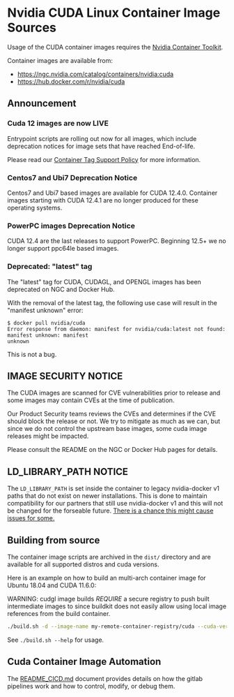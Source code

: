 # Nvidia CUDA Linux Container Image Sources

Usage of the CUDA container images requires the [Nvidia Container Toolkit](https://github.com/NVIDIA/nvidia-container-toolkit).

Container images are available from:

- https://ngc.nvidia.com/catalog/containers/nvidia:cuda
- https://hub.docker.com/r/nvidia/cuda

## Announcement

### Cuda 12 images are now LIVE

Entrypoint scripts are rolling out now for all images, which include deprecation notices for image sets that have reached End-of-life.

Please read our [Container Tag Support Policy](https://gitlab.com/nvidia/container-images/cuda/-/blob/master/doc/support-policy.md) for more information.

### Centos7 and Ubi7 Deprecation Notice

Centos7 and Ubi7 based images are available for CUDA 12.4.0. Container images starting with CUDA 12.4.1 are no longer produced for these operating systems.

### PowerPC images Deprecation Notice

CUDA 12.4 are the last releases to support PowerPC. Beginning 12.5+ we no longer support ppc64le based images.

### Deprecated: "latest" tag

The "latest" tag for CUDA, CUDAGL, and OPENGL images has been deprecated on NGC and Docker Hub.

With the removal of the latest tag, the following use case will result in the "manifest unknown"
error:

```
$ docker pull nvidia/cuda
Error response from daemon: manifest for nvidia/cuda:latest not found: manifest unknown: manifest
unknown
```

This is not a bug.

## IMAGE SECURITY NOTICE

The CUDA images are scanned for CVE vulnerabilities prior to release and some images may contain CVEs at the time of publication.

Our Product Security teams reviews the CVEs and determines if the CVE should block the release or not. We try to mitigate as much as we can, but since we do not control the upstream base images, some cuda image releases might be impacted.

Please consult the README on the NGC or Docker Hub pages for details.

## LD_LIBRARY_PATH NOTICE

The `LD_LIBRARY_PATH` is set inside the container to legacy nvidia-docker v1 paths that do not exist on newer installations. This is done to maintain compatibility for our partners that still use nvidia-docker v1 and this will not be changed for the forseable future. [There is a chance this might cause issues for some.](https://gitlab.com/nvidia/container-images/cuda/-/issues/47)

## Building from source

The container image scripts are archived in the `dist/` directory and are available for all supported distros and cuda versions.

Here is an example on how to build an multi-arch container image for Ubuntu 18.04 and CUDA 11.6.0:

WARNING: cudgl image builds *REQUIRE* a secure registry to push built intermediate images to since buildkit does not easily allow using local image references from the build container.

```bash
./build.sh -d --image-name my-remote-container-registry/cuda --cuda-version 11.6.0 --os ubuntu --os-version 18.04 --arch x86_64,arm64 --push
```

See `./build.sh --help` for usage.

## Cuda Container Image Automation

The [README_CICD.md](https://gitlab.com/nvidia/container-images/cuda/blob/master/README_CICD.md) document provides details on how the gitlab pipelines work and how to control, modify, or debug them.

